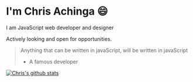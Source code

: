 # I'm Chris Achinga :smile:

I am JavaScript web developer and designer

Actively looking and open for opportunities.

> Anything that can be written in javaScript, will be written in javaScript
> - A famous developer

[![Chris's github stats](https://github-readme-stats.vercel.app/api?username=ChrisAchinga&show_icons=true&theme=monokai)](https://github.com/ChrisAchinga/github-readme-stats)
